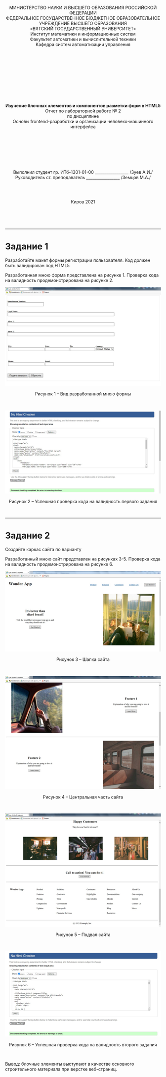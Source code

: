 <p align="center">МИНИСТЕРСТВО НАУКИ И ВЫСШЕГО ОБРАЗОВАНИЯ РОССИЙСКОЙ ФЕДЕРАЦИИ<br>
ФЕДЕРАЛЬНОЕ ГОСУДАРСТВЕННОЕ БЮДЖЕТНОЕ ОБРАЗОВАТЕЛЬНОЕ<br> 
УЧРЕЖДЕНИЕ ВЫСШЕГО ОБРАЗОВАНИЯ<br>
«ВЯТСКИЙ ГОСУДАРСТВЕННЫЙ УНИВЕРСИТЕТ»<br>
Институт математики и информационных систем<br>
Факультет автоматики и вычислительной техники<br>
Кафедра систем автоматизации управления<br></p>
<br>
<br>
<br>
<br>
<br>
<br>
<br>
<br>
<br>
<p align="center"><b>Изучение блочных элементов и компонентов разметки форм в HTML5</b><br>
Отчет по лабораторной работе № 2<br>
по дисциплине<br>
Основы frontend-разработки и организации человеко-машинного интерфейса<br></p>
<br>
<br>
<br>
<br>
<br>
<br>
<p align="center">Выполнил студент гр. ИТб-1301-01-00	        _________________ /Зуев А.И./<br>
Руководитель ст. преподаватель		        _________________ /Земцов М.А./<br></p>
<br>
<br>
<p align="center">Киров 2021</p>
<br>
<br>
<br>
<hr><h1>Задание 1</h1>
<p>Разработайте макет формы регистрации пользователя. Код должен быть валидирован под HTML5</p>
<p>Разработанная мною форма представлена на рисунке 1. Проверка кода на валидность продемонстрирована на рисунке 2.</p>
<p align="center"><a href="B:\информатика\Новая папка\Basic-frontend-dev-labs\lab2"><img src="1.jpg" alt="Рисунок 1"></a>
<p align="center">Рисунок 1 – Вид разработанной мною формы </p>
<br>
<p align="center"><a href="B:\информатика\Новая папка\Basic-frontend-dev-labs\lab2"><img src="2.jpg" alt="Рисунок 2"></a>
<p align="center">Рисунок 2 – Успешная проверка кода на валидность первого задания</p>
<br>
<hr><h1>Задание 2</h1>
<p>Создайте каркас сайта по варианту</p> 
<p>Разработанный мною сайт представлен на рисунках 3-5. Проверка кода на валидность продемонстрирована на рисунке 6. </p>
<p align="center"><img src="ind1.jpg" alt="Рисунок 3"></p>
<p align="center">Рисунок 3 – Шапка сайта </p>
<br>
<p align="center"><img src="ind2.jpg" alt="Рисунок 4"></p>
<p align="center">Рисунок 4 – Центральная часть сайта </p>
<br>
<p align="center"><img src="ind3.jpg" alt="Рисунок 5"></p>
<p align="center">Рисунок 5 – Подвал сайта </p>
<br>
<p align="center"><img src="valid.jpg" alt="Рисунок 6"></p>
<p align="center">Рисунок 6 – Успешная проверка кода на валидность второго задания</p>
<br>
<p>Вывод: блочные элементы выступают в качестве основного строительного материала при верстке веб-страниц.</p>
